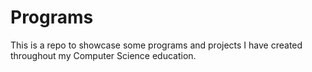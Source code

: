 # Programs
This is a repo to showcase some programs and projects I have created throughout my Computer Science education.
